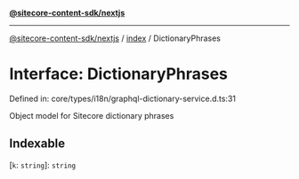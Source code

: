 [**@sitecore-content-sdk/nextjs**](../../README.md)

***

[@sitecore-content-sdk/nextjs](../../README.md) / [index](../README.md) / DictionaryPhrases

# Interface: DictionaryPhrases

Defined in: core/types/i18n/graphql-dictionary-service.d.ts:31

Object model for Sitecore dictionary phrases

## Indexable

\[`k`: `string`\]: `string`
